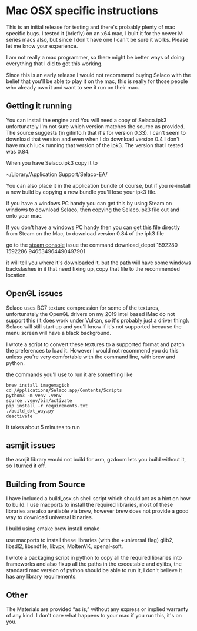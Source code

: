 # Mac OSX specific instructions

This is an initial release for testing and there's probably plenty of mac specific bugs.  I tested it (briefly) on an x64 mac, I built it for the newer M series macs also, but since I don't have one I can't be sure it works.  Please let me know your experience.

I am not really a mac programmer, so there might be better ways of doing everything that I did to get this working.

Since this is an early release I would not recommend buying Selaco with the belief that you'll be able to play it on the mac, this is really for those people who already own it and want to see it run on their mac.

## Getting it running

You can install the engine and 
You will need a copy of Selaco.ipk3 unfortunately I'm not sure which version matches the source as provided.  The source suggests (in gitinfo.h that it's for version 0.33).  I can't seem to download that version and even when I do download version 0.4 I don't have much luck running that version of the ipk3.  The version that I tested was 0.84.

When you have Selaco.ipk3 copy it to

~/Library/Application Support/Selaco-EA/

You can also place it in the application bundle of course, but if you re-install a new build by copying a new bundle you'll lose your ipk3 file.

If you have a windows PC handy you can get this by using Steam on windows to download Selaco, then copying the Selaco.ipk3 file out and onto your mac.

If you don't have a windows PC handy then you can get this file directly from Steam on the Mac, to download version 0.84 of the ipk3 file

go to the [steam console](steam://nav/console)
issue the command
    download_depot 1592280 1592286 946534964490497901

it will tell you where it's downloaded it, but the path will have some windows backslashes in it that need fixing up, copy that file to the recommended location.

## OpenGL issues

Selaco uses BC7 texture compression for some of the textures, unfortunately the OpenGL drivers on my 2019 intel based iMac do not support this (it does work under Vulkan, so it's probably just a driver thing).  Selaco will still start up and you'll know if it's not supported because the menu screen will have a black background.

I wrote a script to convert these textures to a supported format and patch the preferences to load it.  However I would not recommend you do this unless you're very comfortable with the command line, with brew and python.

the commands you'll use to run it are something like

    brew install imagemagick
    cd /Applications/Selaco.app/Contents/Scripts
    python3 -m venv .venv
    source .venv/bin/activate
    pip install -r requirements.txt
    ./build_dxt_way.py
    deactivate

It takes about 5 minutes to run

## asmjit issues

the asmjit library would not build for arm, gzdoom lets you build without it, so I turned it off.

## Building from Source

I have included a build_osx.sh shell script which should act as a hint on how to build.  I use macports to install the required libraries, most of these libraries are also available via brew, however brew does not provide a good way to download universal binaries.

I build using cmake
    brew install cmake

use macports to install these libraries (with the +universal flag)
    glib2, libsdl2, libsndfile, libvpx, MoltenVK, openal-soft.

I wrote a packaging script in python to copy all the required libraries into frameworks and also fixup all the paths in the executable and dylibs, the standard mac version of python should be able to run it, I don't believe it has any library requirements.

## Other

The Materials are provided “as is,” without any express or implied warranty of any kind.  I don't care what happens to your mac if you run this, it's on you.